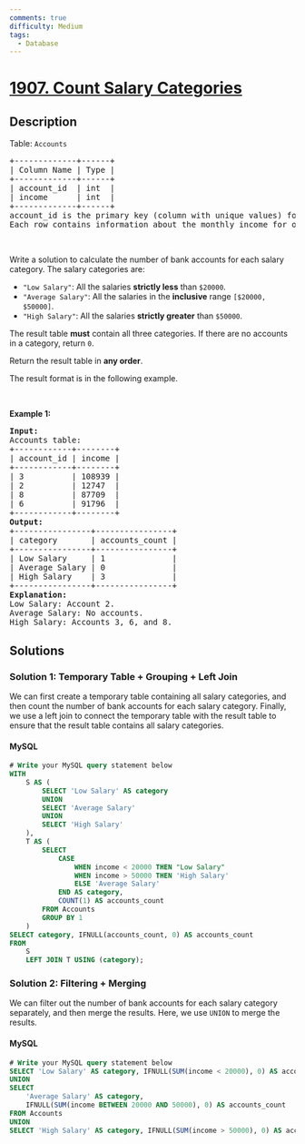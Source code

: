```yaml
---
comments: true
difficulty: Medium
tags:
  - Database
---
```


<!-- problem:start -->

# [1907. Count Salary Categories](https://leetcode.com/problems/count-salary-categories)


## Description

<!-- description:start -->

<p>Table: <code>Accounts</code></p>

<pre>
+-------------+------+
| Column Name | Type |
+-------------+------+
| account_id  | int  |
| income      | int  |
+-------------+------+
account_id is the primary key (column with unique values) for this table.
Each row contains information about the monthly income for one bank account.
</pre>

<p>&nbsp;</p>

<p>Write a solution&nbsp;to calculate the number of bank accounts for each salary category. The salary categories are:</p>

<ul>
	<li><code>&quot;Low Salary&quot;</code>: All the salaries <strong>strictly less</strong> than <code>$20000</code>.</li>
	<li><code>&quot;Average Salary&quot;</code>: All the salaries in the <strong>inclusive</strong> range <code>[$20000, $50000]</code>.</li>
	<li><code>&quot;High Salary&quot;</code>: All the salaries <strong>strictly greater</strong> than <code>$50000</code>.</li>
</ul>

<p>The result table <strong>must</strong> contain all three categories. If there are no accounts in a category,&nbsp;return&nbsp;<code>0</code>.</p>

<p>Return the result table in <strong>any order</strong>.</p>

<p>The&nbsp;result format is in the following example.</p>

<p>&nbsp;</p>
<p><strong class="example">Example 1:</strong></p>

<pre>
<strong>Input:</strong> 
Accounts table:
+------------+--------+
| account_id | income |
+------------+--------+
| 3          | 108939 |
| 2          | 12747  |
| 8          | 87709  |
| 6          | 91796  |
+------------+--------+
<strong>Output:</strong> 
+----------------+----------------+
| category       | accounts_count |
+----------------+----------------+
| Low Salary     | 1              |
| Average Salary | 0              |
| High Salary    | 3              |
+----------------+----------------+
<strong>Explanation:</strong> 
Low Salary: Account 2.
Average Salary: No accounts.
High Salary: Accounts 3, 6, and 8.
</pre>

<!-- description:end -->

## Solutions

<!-- solution:start -->

### Solution 1: Temporary Table + Grouping + Left Join

We can first create a temporary table containing all salary categories, and then count the number of bank accounts for each salary category. Finally, we use a left join to connect the temporary table with the result table to ensure that the result table contains all salary categories.

<!-- tabs:start -->

#### MySQL

```sql
# Write your MySQL query statement below
WITH
    S AS (
        SELECT 'Low Salary' AS category
        UNION
        SELECT 'Average Salary'
        UNION
        SELECT 'High Salary'
    ),
    T AS (
        SELECT
            CASE
                WHEN income < 20000 THEN "Low Salary"
                WHEN income > 50000 THEN 'High Salary'
                ELSE 'Average Salary'
            END AS category,
            COUNT(1) AS accounts_count
        FROM Accounts
        GROUP BY 1
    )
SELECT category, IFNULL(accounts_count, 0) AS accounts_count
FROM
    S
    LEFT JOIN T USING (category);
```

<!-- tabs:end -->

<!-- solution:end -->

<!-- solution:start -->

### Solution 2: Filtering + Merging

We can filter out the number of bank accounts for each salary category separately, and then merge the results. Here, we use `UNION` to merge the results.

<!-- tabs:start -->

#### MySQL

```sql
# Write your MySQL query statement below
SELECT 'Low Salary' AS category, IFNULL(SUM(income < 20000), 0) AS accounts_count FROM Accounts
UNION
SELECT
    'Average Salary' AS category,
    IFNULL(SUM(income BETWEEN 20000 AND 50000), 0) AS accounts_count
FROM Accounts
UNION
SELECT 'High Salary' AS category, IFNULL(SUM(income > 50000), 0) AS accounts_count FROM Accounts;
```

<!-- tabs:end -->

<!-- solution:end -->

<!-- problem:end -->
